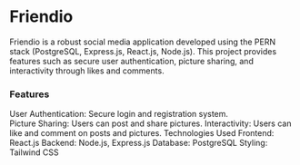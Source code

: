 # Friendio
Friendio is a robust social media application developed using the PERN stack (PostgreSQL, Express.js, React.js, Node.js). This project provides features such as secure user authentication, picture sharing, and interactivity through likes and comments.

### Features
User Authentication: Secure login and registration system. <br />
Picture Sharing: Users can post and share pictures.
Interactivity: Users can like and comment on posts and pictures.
Technologies Used
Frontend: React.js
Backend: Node.js, Express.js
Database: PostgreSQL
Styling: Tailwind CSS
